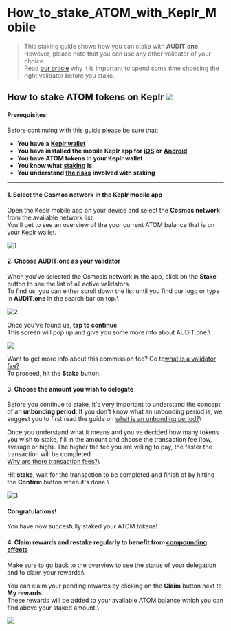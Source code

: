 # How\_to\_stake\_ATOM\_with\_Keplr\_Mobile

> This staking guide shows how you can stake with **AUDIT.one**.\
> However, please note that you can use any other validator of your choice.\
> Read [our article](importance\_of\_choosing\_the\_right\_validator.md) why it is important to spend some time choosing the right validator before you stake.

## How to stake ATOM tokens on Keplr [![](https://user-images.githubusercontent.com/95366163/145463431-e952e520-622d-4592-9760-ac8140d45d3c.png)](how\_to\_stake\_atom\_with\_keplr.md)

#### Prerequisites:

Before continuing with this guide please be sure that:

* **You have a** [**Keplr wallet**](how\_to\_create\_a\_keplr\_wallet.md)
* **You have installed the mobile Keplr app for** [**iOS**](https://apps.apple.com/us/app/keplr-wallet/id1567851089) **or** [**Android**](https://play.google.com/store/apps/details?id=com.chainapsis.keplr\&hl=nl\&gl=US)
* **You have ATOM tokens in your Keplr wallet**
* **You know what** [**staking**](what\_is\_staking.md) **is.**
* **You understand** [**the risks**](risks\_of\_staking.md) **involved with staking**

***

#### 1. **Select the Cosmos network in the Keplr mobile app**

Open the Keplr mobile app on your device and select the **Cosmos network** from the available network list.\
You'll get to see an overview of the your current ATOM balance that is on your Keplr wallet.

![1](https://user-images.githubusercontent.com/95366163/146221515-2b520072-4b3c-400f-b489-c281ae222c3e.png)

#### 2. **Choose AUDIT.one as your validator**

When you've selected the Osmosis network in the app, click on the **Stake** button to see the list of all active validators.\
To find us, you can either scroll down the list until you find our logo or type in **AUDIT.one** in the search bar on top.\


![2](https://user-images.githubusercontent.com/95366163/146221543-ea6ad6b3-37c1-46a7-afae-e2d2845fe33a.png)

Once you've found us, **tap to continue**.\
This screen will pop up and give you some more info about AUDIT.one:\


![](https://user-images.githubusercontent.com/95366163/146221598-76045eaa-05f6-44a8-ab1c-962d1484eac3.png)

Want to get more info about this commission fee? Go to[what is a validator fee?](validator\_fee.md)\
To proceed, hit the **Stake** button.

#### **3. Choose the amount you wish to delegate**

Before you continue to stake, it's very important to understand the concept of an **unbonding period**. If you don't know what an unbonding period is, we suggest you to first read the guide on [what is an unbonding period?](unbonding\_period.md)\


Once you understand what it means and you've decided how many tokens you wish to stake, fill in the amount and choose the transaction fee (low, average or high). The higher the fee you are willing to pay, the faster the transaction will be completed.\
[Why are there transaction fees?](transaction\_fees.md)\


Hit **stake**, wait for the transaction to be completed and finish of by hitting the **Confirm** button when it's done.\


![3](https://user-images.githubusercontent.com/95366163/146224038-3d949209-35e1-4b30-93cc-668c2ceaafcc.png)

#### **Congratulations!**

You have now succesfully staked your ATOM tokens!

#### 4. **Claim rewards and restake regularly to benefit from** [**compounding effects**](compounding\_interest.md)

Make sure to go back to the overview to see the status of your delegation and to claim your rewards:\


You can claim your pending rewards by clicking on the **Claim** button next to **My rewards**.\
These rewards will be added to your available ATOM balance which you can find above your staked amount.\


![](https://user-images.githubusercontent.com/95366163/146224078-336b9912-6a67-4486-8e89-61755c28cafc.png)

